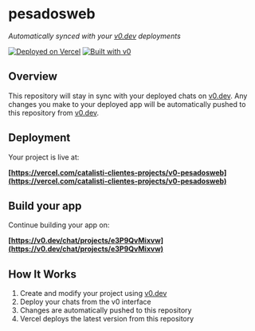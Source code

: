 # pesadosweb

*Automatically synced with your [v0.dev](https://v0.dev) deployments*

[![Deployed on Vercel](https://img.shields.io/badge/Deployed%20on-Vercel-black?style=for-the-badge&logo=vercel)](https://vercel.com/catalisti-clientes-projects/v0-pesadosweb)
[![Built with v0](https://img.shields.io/badge/Built%20with-v0.dev-black?style=for-the-badge)](https://v0.dev/chat/projects/e3P9QvMixvw)

## Overview

This repository will stay in sync with your deployed chats on [v0.dev](https://v0.dev).
Any changes you make to your deployed app will be automatically pushed to this repository from [v0.dev](https://v0.dev).

## Deployment

Your project is live at:

**[https://vercel.com/catalisti-clientes-projects/v0-pesadosweb](https://vercel.com/catalisti-clientes-projects/v0-pesadosweb)**

## Build your app

Continue building your app on:

**[https://v0.dev/chat/projects/e3P9QvMixvw](https://v0.dev/chat/projects/e3P9QvMixvw)**

## How It Works

1. Create and modify your project using [v0.dev](https://v0.dev)
2. Deploy your chats from the v0 interface
3. Changes are automatically pushed to this repository
4. Vercel deploys the latest version from this repository